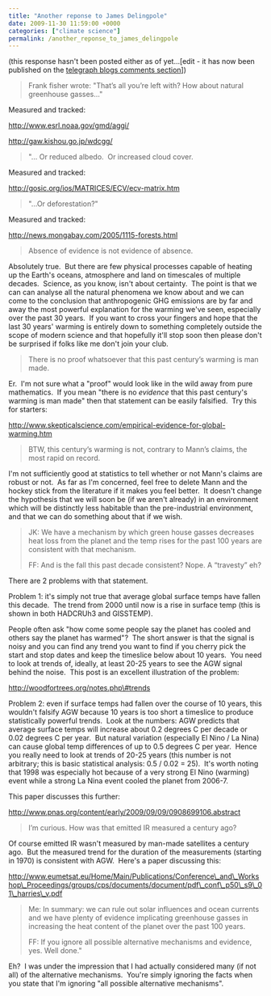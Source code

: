 ```yaml
---
title: "Another reponse to James Delingpole"
date: 2009-11-30 11:59:00 +0000
categories: ["climate science"]
permalink: /another_reponse_to_james_delingpole
---
```

(this response hasn't been posted either as of yet...\[edit - it has now
been published on the [telegraph blogs comments
section](http://blogs.telegraph.co.uk/news/jamesdelingpole/100018299/climategate-science-museums-green-propaganda-backfires/comment-page-3/#comment-100092065)\])

> Frank fisher wrote: "That’s all you’re left with? How about natural
> greenhouse gasses..."

Measured and tracked:

http://www.esrl.noaa.gov/gmd/aggi/

http://gaw.kishou.go.jp/wdcgg/

> "... Or reduced albedo.  Or increased cloud cover.

Measured and tracked:

http://gosic.org/ios/MATRICES/ECV/ecv-matrix.htm

> "...Or deforestation?"

Measured and tracked:

http://news.mongabay.com/2005/1115-forests.html

> Absence of evidence is not evidence of absence.

Absolutely true.  But there are few physical processes capable of
heating up the Earth's oceans, atmosphere and land on timescales of
multiple decades.  Science, as you know, isn't about certainty.  The
point is that we can can analyse all the natural phenomena we know about
and we can come to the conclusion that anthropogenic GHG emissions are
by far and away the most powerful explanation for the warming we've
seen, especially over the past 30 years.  If you want to cross your
fingers and hope that the last 30 years' warming is entirely down to
something completely outside the scope of modern science and that
hopefully it'll stop soon then please don't be surprised if folks like
me don't join your club.

> There is no proof whatsoever that this past century’s warming is man
> made.

Er.  I'm not sure what a "proof" would look like in the wild away from
pure mathematics.  If you mean "there is no *evidence* that this past
century's warming is man made" then that statement can be easily
falsified.  Try this for starters:

http://www.skepticalscience.com/empirical-evidence-for-global-warming.htm

> BTW, this century’s warming is not, contrary to Mann’s claims, the
> most rapid on record.

I'm not sufficiently good at statistics to tell whether or not Mann's
claims are robust or not.  As far as I'm concerned, feel free to delete
Mann and the hockey stick from the literature if it makes you feel
better.  It doesn't change the hypothesis that we will soon be (if we
aren't already) in an environment which will be distinctly less
habitable than the pre-industrial environment, and that we can do
something about that if we wish.

> JK: We have a mechanism by which green house gasses decreases heat
> loss from the planet and the temp rises for the past 100 years are
> consistent with that mechanism.
>
> FF: And is the fall this past decade consistent? Nope. A “travesty”
> eh?

There are 2 problems with that statement.

Problem 1: it's simply not true that average global surface temps have
fallen this decade.  The trend from 2000 until now is a rise in surface
temp (this is shown in both HADCRUh3 and GISSTEMP).

People often ask "how come some people say the planet has cooled and
others say the planet has warmed"?  The short answer is that the signal
is noisy and you can find any trend you want to find if you cherry pick
the start and stop dates and keep the timeslice below about 10 years.
 You need to look at trends of, ideally, at least 20-25 years to see the
AGW signal behind the noise.  This post is an excellent illustration of
the problem:

http://woodfortrees.org/notes.php\#trends

Problem 2: even if surface temps had fallen over the course of 10 years,
this wouldn't falsify AGW because 10 years is too short a timeslice to
produce statistically powerful trends.  Look at the numbers: AGW
predicts that average surface temps will increase about 0.2 degrees C
per decade or 0.02 degrees C per year.  But natural variation
(especially El Nino / La Nina) can cause global temp differences of up
to 0.5 degrees C per year.  Hence you really need to look at trends of
20-25 years (this number is not arbitrary; this is basic statistical
analysis: 0.5 / 0.02 = 25).  It's worth noting that 1998 was especially
hot because of a very strong El Nino (warming) event while a strong La
Nina event cooled the planet from 2006-7.

This paper discusses this further:

http://www.pnas.org/content/early/2009/09/09/0908699106.abstract

> I’m curious. How was that emitted IR measured a century ago?

Of course emitted IR wasn't measured by man-made satellites a century
ago.  But the measured trend for the duration of the measurements
(starting in 1970) is consistent with AGW.  Here's a paper discussing
this:

http://www.eumetsat.eu/Home/Main/Publications/Conference\_and\_Workshop\_Proceedings/groups/cps/documents/document/pdf\_conf\_p50\_s9\_01\_harries\_v.pdf

> Me: In summary: we can rule out solar influences and ocean currents
> and we have plenty of evidence implicating greenhouse gasses in
> increasing the heat content of the planet over the past 100 years.
>
> FF: If you ignore all possible alternative mechanisms and evidence,
> yes. Well done."

Eh?  I was under the impression that I had actually considered many (if
not all) of the alternative mechanisms.  You're simply ignoring the
facts when you state that I'm ignoring "all possible alternative
mechanisms".

